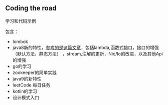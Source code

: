 ## Coding the road

学习和代码示例

包含：

* lombok
* java8新的特性，[参考的是这篇文章](https://github.com/winterbe/java8-tutorial)，包括lambda,函数式接口，接口的增强（默认方法，静态方法）
，stream,注解的更新，Nio/Io的改进，以及其他Api的增强
* go的学习
* zookeeper的简单实践
* java9的新特性
* leetCode 每日任务
* kotlin的学习
* 设计模式入门

